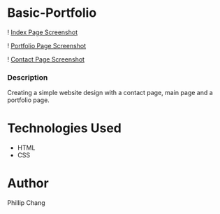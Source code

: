 # Basic-Portfolio

! [Index Page Screenshot](index-page.png)

! [Portfolio Page Screenshot](portfolio-page.png)

! [Contact Page Screenshot](contact-page.png)


### Description
Creating a simple website design with a contact page, main page and a portfolio page.

# Technologies Used
* HTML
* CSS

# Author
Phillip Chang